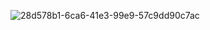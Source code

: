 ![28d578b1-6ca6-41e3-99e9-57c9dd90c7ac](https://github.com/user-attachments/assets/c1f6c62d-12a2-44d6-a52d-7d9339907fdd)
